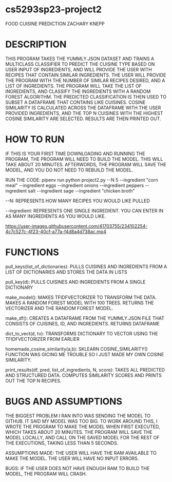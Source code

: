 # cs5293sp23-project2
FOOD CUISINE PREDICTION
ZACHARY KNEPP

# DESCRIPTION
THIS PROGRAM TAKES THE YUMMLY.JSON DATASET AND TRAINS A MULTICLASS CLASSIFIER TO PREDICT THE CUISINE TYPE BASED ON USER INPUT OF INGREDIENTS, AND WILL PROVIDE THE USER WITH RECIPES THAT CONTAIN SIMILAR INGREDIENTS. THE USER WILL PROVIDE THE PROGRAM WITH THE NUMBER OF SIMILAR RECIPES DESIRED, AND A LIST OF INGREDIENTS. THE PROGRAM WILL TAKE THE LIST OF INGREDIENTS, AND CLASSIFY THE INGREDIENTS WITH A RANDOM FOREST ALGORITHM. THE PREDICTED CLASSIFICATION IS THEN USED TO SUBSET A DATAFRAME THAT CONTAINS LIKE CUISINES. COSINE SIMILARITY IS CALCULATED ACROSS THE DATAFRAME WITH THE USER PROVIDED INGREDIENTS, AND THE TOP N CUISINES WITH THE HIGHEST COSINE SIMILARITY ARE SELECTED. RESULTS ARE THEN PRINTED OUT.

# HOW TO RUN
IF THIS IS YOUR FIRST TIME DOWNLOADING AND RUNNING THE PROGRAM, THE PROGRAM WILL NEED TO BUILD THE MODEL. THIS WILL TAKE ABOUT 20 MINUTES. AFTERWORDS, THE PROGRAM WILL SAVE THE MODEL, AND YOU DO NOT NEED TO REBUILD THE MODEL.

RUN THE CODE:
pipenv run python project2.py --N 5 --ingredient "corn meal" --ingredient eggs --ingredient onions --ingredient peppers --ingredient salt --ingredient sage --ingredient "chicken broth"

--N: REPRESENTS HOW MANY RECIPES YOU WOULD LIKE PULLED

--ingredient: REPRESENTS ONE SINGLE INGREDIENT. YOU CAN ENTER IN AS MANY INGREDIENTS AS YOU WOULD LIKE.

https://user-images.githubusercontent.com/41703755/234102254-4c7c527c-4f23-40cf-a77a-f4d8a4d738ac.mp4



# FUNCTIONS
pull_keys(list_of_dictionaries):
PULLS CUISINES AND INGREDIENTS FROM A LIST OF DICTIONARIES AND STORES THE DATA IN LISTS

pull_key(d):
PULLS CUISINES AND INGREDIENTS FROM A SINGLE DICTIONARY

make_model():
MAKES TFIDFVECTORIZER TO TRANSFORM THE DATA. MAKES A RANDOM FOREST MODEL WITH 100 TREES. RETURNS THE VECTORIZER AND THE RANDOM FOREST MODEL.

make_df():
CREATES A DATAFRAME FROM THE YUMMLY.JSON FILE THAT CONSISTS OF CUISINES, ID, AND INGREDIENTS. RETURNS DATAFRAME

dict_to_vect(d, tv):
TRANSFORMS DICTIONARY TO VECTOR USING THE TFIDFVECTORIZER FROM EARLIER

homemade_cosine_similarity(a,b):
SKLEARN COSINE_SIMILARITY() FUNCTION WAS GICING ME TROUBLE SO I JUST MADE MY OWN COSINE SIMILARITY.

print_results(df, pred, list_of_ingredients, N, score):
TAKES ALL PREDICTED AND STRUCTURED DATA. COMPUTES SIMILARITY SCORES AND PRINTS OUT THE TOP N RECIPES.

# BUGS AND ASSUMPTIONS
THE BIGGEST PROBLEM I RAN INTO WAS SENDING THE MODEL TO GITHUB. IT SAID MY MODEL WAS TOO BIG. TO WORK AROUND THIS, I WROTE THE PROGRAM TO MAKE THE MODEL WHEN FIRST EXECUTED, WHICH TAKES ABOUT 20 MINUTES. THE PROGRAM WILL SAVE THE MODEL LOCALLY, AND CALL ON THE SAVED MODEL FOR THE REST OF THE EXECUTIONS, TAKING LESS THAN 5 SECONDS.

ASSUMPTIONS MADE:
THE USER WILL HAVE THE RAM AVAILABLE TO MAKE THE MODEL.
THE USER WILL HAVE NO INPUT ERRORS.

BUGS:
IF THE USER DOES NOT HAVE ENOUGH RAM TO BUILD THE MODEL, THE PROGRAM WILL CRASH.

